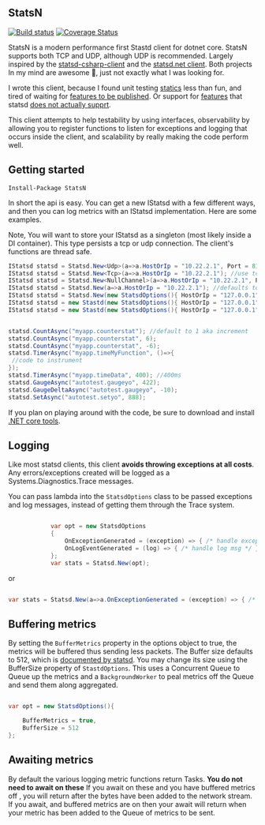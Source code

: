 ## StatsN

[![Build status](https://ci.appveyor.com/api/projects/status/2935gqj2013whaoe/branch/master?svg=true)](https://ci.appveyor.com/project/tparnell8/statsn/branch/master) [![Coverage Status](https://coveralls.io/repos/github/TryStatsN/StatsN/badge.svg?branch=master)](https://coveralls.io/github/TryStatsN/StatsN?branch=master) 


StatsN is a modern performance first Stastd client for dotnet core. StatsN supports both TCP and UDP, although UDP is recommended. Largely inspired by the [statsd-csharp-client](https://github.com/Pereingo/statsd-csharp-client) and the [statsd.net client](https://github.com/lukevenediger/statsd-csharp-client). Both projects In my mind are awesome :facepunch:, just not exactly what I was looking for.

I wrote this client, because I found unit testing [statics](https://github.com/Pereingo/statsd-csharp-client) less than fun, and tired of waiting for [features to be published](https://github.com/lukevenediger/statsd-csharp-client/issues/17). Or support for [features](https://github.com/lukevenediger/statsd-csharp-client/blob/250f02caaf5fdbf3e112ac57c86d5a8bdb9618c5/StatsdClient/IStatsd.cs#L54) that statsd [does not actually supprt](https://github.com/etsy/statsd/issues/467).

This client attempts to help testability by using interfaces, observability by allowing you to register functions to listen for exceptions and logging that occurs inside the client, and scalability by really making the code perform well.

## Getting started

```
Install-Package StatsN
```

In short the api is easy. You can get a new IStatsd with a few different ways, and then you can log metrics with an IStatsd implementation. Here are some examples.

Note, You will want to store your IStatsd as a singleton (most likely inside a DI container). This type persists a tcp or udp connection. The client's functions are thread safe.
```csharp
IStatsd statsd = Statsd.New<Udp>(a=>a.HostOrIp = "10.22.2.1", Port = 8125, Prefix = "MyMicroserviceName");
IStatsd statsd = Statsd.New<Tcp>(a=>a.HostOrIp = "10.22.2.1"); //use tcp
IStatsd statsd = Statsd.New<NullChannel>(a=>a.HostOrIp = "10.22.2.1", Port = 8125); //pipes your metrics to nowhere...which can scale infinately btw
IStatsd statsd = Statsd.New(a=>a.HostOrIp = "10.22.2.1"); //defaults to udp
IStatsd statsd = Statsd.New(new StatsdOptions(){ HostOrIp = "127.0.0.1"}); //defaults to udp
IStatsd statsd = new Stastd(new StatsdOptions(){ HostOrIp = "127.0.0.1"});  //defaults to udp
IStatsd statsd = new Stastd(new StatsdOptions(){ HostOrIp = "127.0.0.1"}, new Tcp()); //pass a new udp client. You could in theory make your own transport if you inherit from BaseCommunicationProvider


statsd.CountAsync("myapp.counterstat"); //default to 1 aka increment
statsd.CountAsync("myapp.counterstat", 6);
statsd.CountAsync("myapp.counterstat", -6);
statsd.TimerAsync("myapp.timeMyFunction", ()=>{
 //code to instrument
});
statsd.TimerAsync("myapp.timeData", 400); //400ms
statsd.GaugeAsync("autotest.gaugeyo", 422);
statsd.GaugeDeltaAsync("autotest.gaugeyo", -10);
statsd.SetAsync("autotest.setyo", 888);

```

If you plan on playing around with the code, be sure to download and install [.NET core tools](https://www.microsoft.com/net/core).

## Logging

Like most statsd clients, this client **avoids throwing exceptions at all costs**. Any errors/exceptions created will be logged as a Systems.Diagnostics.Trace messages.

You can pass lambda into the `StatsdOptions` class to be passed exceptions and log messages, instead of getting them through the Trace system.


```csharp

            var opt = new StatsdOptions
            {
                OnExceptionGenerated = (exception) => { /* handle exception */ },
				OnLogEventGenerated = (log) => { /* handle log msg */ }
            };
			var stats = Statsd.New(opt);

```

or

```csharp

var stats = Statsd.New(a=>a.OnExceptionGenerated = (exception) => { /* handle exception */ });
```

## Buffering metrics

By setting the `BufferMetrics` property in the options object to true, the metrics will be buffered thus sending less packets. The Buffer size defaults to 512, which is [documented by statsd](https://github.com/etsy/statsd/blob/master/docs/metric_types.md#multi-metric-packets). You may change its size using the BufferSize property of `StastdOptions`. This uses a Concurrent Queue to Queue up the metrics and a `BackgroundWorker` to peal metrics off the Queue and send them along aggregated.

```csharp

var opt = new StatsdOptions(){

    BufferMetrics = true,
    BufferSize = 512
};

```

## Awaiting metrics

By default the various logging metric functions return Tasks. **You do not need to await on these** If you await on these and you have buffered metrics off , you will return after the bytes have been added to the network stream. If you await, and buffered metrics are on then your await will return when your metric has been added to the Queue of metrics to be sent.

